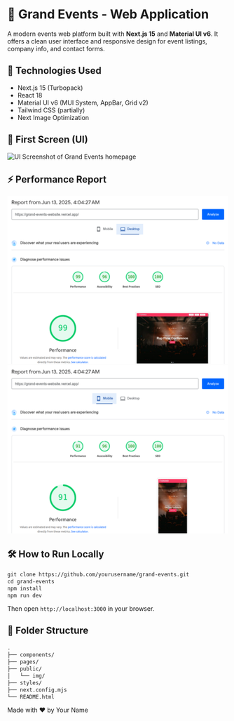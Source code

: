   <h1>🎉 Grand Events - Web Application</h1>
  <p>A modern events web platform built with <strong>Next.js 15</strong> and <strong>Material UI v6</strong>. It offers a clean user interface and responsive design for event listings, company info, and contact forms.</p>
  <div class="section">
    <h2>🚀 Technologies Used</h2>
    <ul>
      <li>Next.js 15 (Turbopack)</li>
      <li>React 18</li>
      <li>Material UI v6 (MUI System, AppBar, Grid v2)</li>
      <li>Tailwind CSS (partially)</li>
      <li>Next Image Optimization</li>
    </ul>
  </div>

  <div class="section screenshot">
    <h2>📸 First Screen (UI)</h2>
    <img src="/test-app/public/img/screenshots/grand-Website-screenShot.png" alt="UI Screenshot of Grand Events homepage">
  </div>

  <div class="section screenshot">
    <h2>⚡ Performance Report</h2>
    <img src="public/img/screenshots/performance-report-desktop.png" alt="Lighthouse Performance Screenshot">
    <img src="public/img/screenshots/performance-report-mobile.png" alt="Lighthouse Performance Screenshot">
  </div>

  <div class="section">
    <h2>🛠️ How to Run Locally</h2>
    <pre><code>git clone https://github.com/yourusername/grand-events.git
cd grand-events
npm install
npm run dev</code></pre>
    <p>Then open <code>http://localhost:3000</code> in your browser.</p>
  </div>

  <div class="section">
    <h2>📂 Folder Structure</h2>
    <pre><code>.
├── components/
├── pages/
├── public/
│   └── img/
├── styles/
├── next.config.mjs
└── README.html</code></pre>
  </div>

  <footer>
    <p>Made with ❤️ by Your Name</p>
  </footer>
